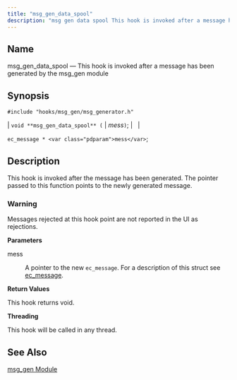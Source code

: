 ```yaml
---
title: "msg_gen_data_spool"
description: "msg gen data spool This hook is invoked after a message has been generated by the msg gen module void msg gen data spool mess ec message mess This hook is invoked after the message has been generated The pointer passed to this function points to the newly generated message..."
---
```


<a name="hooks.msg_gen_data_spool"></a> 
## Name

msg_gen_data_spool — This hook is invoked after a message has been generated by the msg_gen module

## Synopsis

`#include "hooks/msg_gen/msg_generator.h"`

| `void **msg_gen_data_spool** (` | <var class="pdparam">mess</var>`)`; |   |

`ec_message * <var class="pdparam">mess</var>`;<a name="idp7749872"></a> 
## Description

This hook is invoked after the message has been generated. The pointer passed to this function points to the newly generated message.

### Warning

Messages rejected at this hook point are not reported in the UI as rejections.

**<a name="idp4353216"></a> Parameters**

<dl class="variablelist">

<dt>mess</dt>

<dd>

A pointer to the new `ec_message`. For a description of this struct see [ec_message](/momentum/3/3-api/structs-ec-message).

</dd>

</dl>

**<a name="idp7214768"></a> Return Values**

This hook returns void.

**<a name="idp7803920"></a> Threading**

This hook will be called in any thread.

<a name="idp6943328"></a> 
## See Also

[msg_gen Module](/momentum/4/modules/msg-gen)